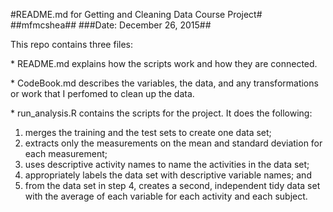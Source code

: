 #README.md for Getting and Cleaning Data Course Project#
##mfmcshea##
###Date: December 26, 2015##

This repo contains three files:

\* README.md explains how the scripts work and how they are connected.

\* CodeBook.md describes the variables, the data, and any transformations or work that I perfomed to clean up the data.

\* run_analysis.R contains the scripts for the project.  It does the following: 

1. merges the training and the test sets to create one data set;
2. extracts only the measurements on the mean and standard deviation for each measurement; 
3. uses descriptive activity names to name the activities in the data set; 
4. appropriately labels the data set with descriptive variable names; and
5. from the data set in step 4, creates a second, independent tidy data set with the average of each variable for each activity and each subject.
